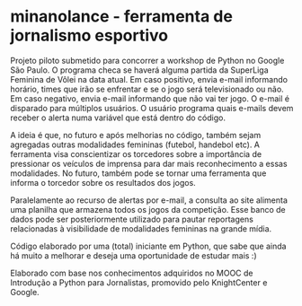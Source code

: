 # minanolance - ferramenta de jornalismo esportivo

Projeto piloto submetido para concorrer a workshop de Python no Google São Paulo.
O programa checa se haverá alguma partida da SuperLiga Feminina de Vôlei na data atual. 
Em caso positivo, envia e-mail informando horário, times que irão se enfrentar e se o jogo será televisionado ou não.
Em caso negativo, envia e-mail informando que não vai ter jogo. 
O e-mail é disparado para múltiplos usuários. O usuário programa quais e-mails devem receber o alerta numa variável que está dentro do código. 

A ideia é que, no futuro e após melhorias no código, também sejam agregadas outras modalidades femininas (futebol, handebol etc). A ferramenta visa conscientizar os torcedores sobre a importância de pressionar os veículos de imprensa para dar mais reconhecimento a essas modalidades. No futuro, também pode se tornar uma ferramenta que informa o torcedor sobre os resultados dos jogos. 

Paralelamente ao recurso de alertas por e-mail, a consulta ao site alimenta uma planilha que armazena todos os jogos da competição. Esse banco de dados pode ser posteriormente utilizado para pautar reportagens relacionadas à visibilidade de modalidades femininas na grande mídia.

Código elaborado por uma (total) iniciante em Python, que sabe que ainda há muito a melhorar e deseja uma oportunidade de estudar mais :)

Elaborado com base nos conhecimentos adquiridos no MOOC de Introdução a Python para Jornalistas, promovido pelo KnightCenter e Google.
